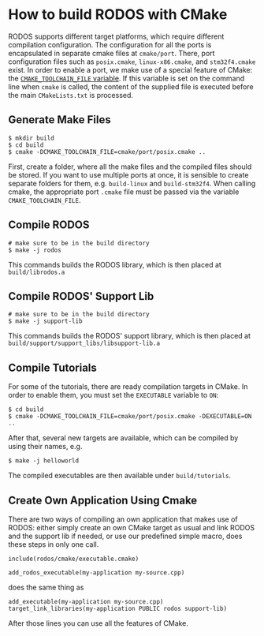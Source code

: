 How to build RODOS with CMake
=============================

RODOS supports different target platforms, which require different compilation configuration.
The configuration for all the ports is encapsulated in separate cmake files at `cmake/port`.
There, port configuration files such as `posix.cmake`, `linux-x86.cmake`, and `stm32f4.cmake` exist.
In order to enable a port, we make use of a special feature of CMake: the [`CMAKE_TOOLCHAIN_FILE` variable](https://cmake.org/cmake/help/v3.15/variable/CMAKE_TOOLCHAIN_FILE.html).
If this variable is set on the command line when `cmake` is called, the content of the supplied file is executed before the main `CMakeLists.txt` is processed.

Generate Make Files
-------------------

```shell script
$ mkdir build
$ cd build
$ cmake -DCMAKE_TOOLCHAIN_FILE=cmake/port/posix.cmake ..
```

First, create a folder, where all the make files and the compiled files should be stored.
If you want to use multiple ports at once, it is sensible to create separate folders for them, e.g. `build-linux` and `build-stm32f4`.
When calling cmake, the appropriate port `.cmake` file must be passed via the variable `CMAKE_TOOLCHAIN_FILE`.

Compile RODOS
-------------
```shell script
# make sure to be in the build directory
$ make -j rodos
```

This commands builds the RODOS library, which is then placed at `build/librodos.a`

Compile RODOS' Support Lib
--------------------------
```shell script
# make sure to be in the build directory
$ make -j support-lib
```

This commands builds the RODOS' support library, which is then placed at `build/support/support_libs/libsupport-lib.a`

Compile Tutorials
-----------------
For some of the tutorials, there are ready compilation targets in CMake.
In order to enable them, you must set the `EXECUTABLE` variable to `ON`: 

```shell script
$ cd build
$ cmake -DCMAKE_TOOLCHAIN_FILE=cmake/port/posix.cmake -DEXECUTABLE=ON ..
```

After that, several new targets are available, which can be compiled by using their names, e.g.

```shell script
$ make -j helloworld
```

The compiled executables are then available under `build/tutorials`.

Create Own Application Using Cmake
----------------------------------

There are two ways of compiling an own application that makes use of RODOS: either simply create an own CMake target as usual and link RODOS and the support lib if needed, or use our predefined simple macro, does these steps in only one call.

```shell script
include(rodos/cmake/executable.cmake)

add_rodos_executable(my-application my-source.cpp)
```

does the same thing as

```shell script
add_executable(my-application my-source.cpp)
target_link_libraries(my-application PUBLIC rodos support-lib)
```

After those lines you can use all the features of CMake.
